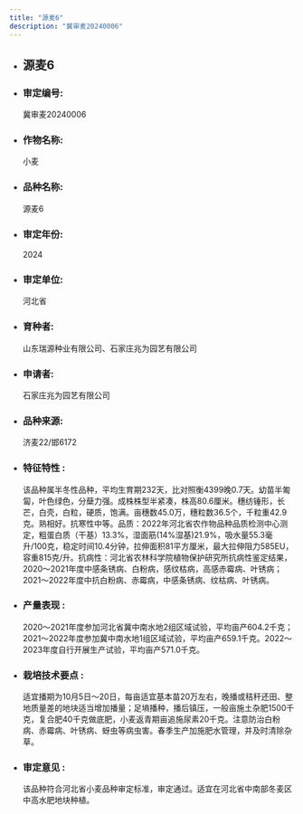 ```yaml
---
title: "源麦6"
description: "冀审麦20240006"
---
```

* ## 源麦6
* ###  审定编号:  
   冀审麦20240006

*  ### 作物名称:  
   小麦

*   ###  品种名称: 
    源麦6

*   ### 审定年份: 
    2024

*   ### 审定单位:  
    河北省

*   ### 育种者:  
    山东瑞源种业有限公司、石家庄兆为园艺有限公司

*   ### 申请者:  
    石家庄兆为园艺有限公司

*   ### 品种来源:  
    济麦22/邯6172

*   ### 特征特性 : 
    该品种属半冬性品种，平均生育期232天，比对照衡4399晚0.7天。幼苗半匍匐，叶色绿色，分蘖力强。成株株型半紧凑，株高80.6厘米。穗纺锤形，长芒，白壳，白粒，硬质，饱满。亩穗数45.0万，穗粒数36.5个，千粒重42.9克。熟相好。抗寒性中等。品质：2022年河北省农作物品种品质检测中心测定，粗蛋白质（干基）13.3%，湿面筋(14%湿基)21.9%，吸水量55.3毫升/100克，稳定时间10.4分钟，拉伸面积81平方厘米，最大拉伸阻力585EU，容重815克/升。抗病性：河北省农林科学院植物保护研究所抗病性鉴定结果，2020～2021年度中感条锈病、白粉病，感纹枯病，高感赤霉病、叶锈病；2021～2022年度中抗白粉病、赤霉病，中感条锈病、纹枯病、叶锈病。

*   ### 产量表现 : 
    2020～2021年度参加河北省冀中南水地2组区域试验，平均亩产604.2千克；2021～2022年度参加冀中南水地1组区域试验，平均亩产659.1千克。2022～2023年度自行开展生产试验，平均亩产571.0千克。

*   ### 栽培技术要点 : 
    适宜播期为10月5日～20日，每亩适宜基本苗20万左右，晚播或秸秆还田、整地质量差的地块适当增加播量；足墒播种，播后镇压，一般亩施土杂肥1500千克，复合肥40千克做底肥，小麦返青期亩追施尿素20千克。注意防治白粉病、赤霉病、叶锈病、蚜虫等病虫害。春季生产加施肥水管理，并及时清除杂草。

*   ### 审定意见 : 
    该品种符合河北省小麦品种审定标准，审定通过。适宜在河北省中南部冬麦区中高水肥地块种植。
